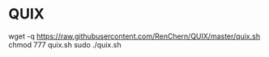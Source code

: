 # QUIX

wget -q https://raw.githubusercontent.com/RenChern/QUIX/master/quix.sh
chmod 777 quix.sh
sudo ./quix.sh
